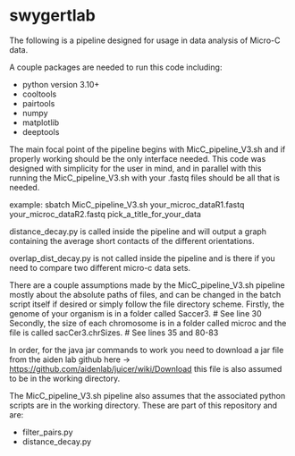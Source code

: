 # swygertlab
The following is a pipeline designed for usage in data analysis of Micro-C data. 

A couple packages are needed to run this code including:
- python version 3.10+
- cooltools
- pairtools
- numpy
- matplotlib
- deeptools

The main focal point of the pipeline begins with MicC_pipeline_V3.sh and if properly working should be the only interface needed. 
This code was designed with simplicity for the user in mind, and in parallel with this running the MicC_pipeline_V3.sh with your .fastq files
should be all that is needed. 

example: sbatch MicC_pipeline_V3.sh your_microc_dataR1.fastq your_microc_dataR2.fastq pick_a_title_for_your_data

distance_decay.py is called inside the pipeline and will output a graph containing the average short contacts of the different orientations.

overlap_dist_decay.py is not called inside the pipeline and is there if you need to compare two different micro-c data sets. 

There are a couple assumptions made by the MicC_pipeline_V3.sh pipeline mostly about the absolute paths of files, and can be changed in the 
batch script itself if desired or simply follow the file directory scheme.
Firstly, the genome of your organism is in a folder called Saccer3. # See line 30
Secondly, the size of each chromosome is in a folder called microc and the file is called sacCer3.chrSizes. # See lines 35 and 80-83

In order, for the java jar commands to work you need to download a jar file from the aiden lab github here -> https://github.com/aidenlab/juicer/wiki/Download 
this file is also assumed to be in the working directory. 

The MicC_pipeline_V3.sh pipeline also assumes that the associated python scripts are in the working directory. 
These are part of this repository and are:
- filter_pairs.py
- distance_decay.py
